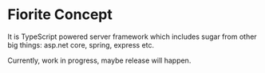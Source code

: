 # Fiorite Concept
It is TypeScript powered server framework which includes sugar from other big things: asp.net core, spring, express etc.

Currently, work in progress, maybe release will happen. 
